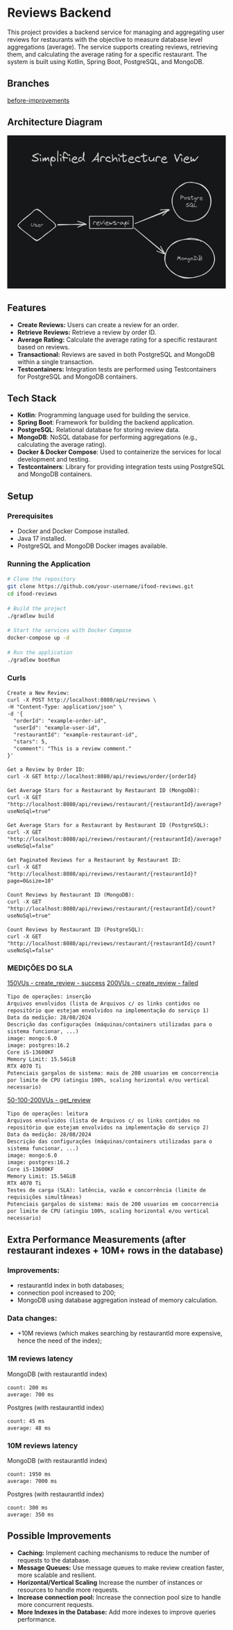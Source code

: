# Reviews Backend

This project provides a backend service for managing and aggregating user reviews for restaurants with the objective to measure database level aggregations (average). The service supports creating reviews, retrieving them, and calculating the average rating for a specific restaurant. The system is built using Kotlin, Spring Boot, PostgreSQL, and MongoDB.

## Branches

[before-improvements](https://github.com/CayoSouza/reviews-poc/tree/save/before-improvements)

## Architecture Diagram

![Architecture Diagram](imgs/architecture.png)


## Features

- **Create Reviews:** Users can create a review for an order.
- **Retrieve Reviews:** Retrieve a review by order ID.
- **Average Rating:** Calculate the average rating for a specific restaurant based on reviews.
- **Transactional:** Reviews are saved in both PostgreSQL and MongoDB within a single transaction.
- **Testcontainers:** Integration tests are performed using Testcontainers for PostgreSQL and MongoDB containers.

## Tech Stack

- **Kotlin**: Programming language used for building the service.
- **Spring Boot**: Framework for building the backend application.
- **PostgreSQL**: Relational database for storing review data.
- **MongoDB**: NoSQL database for performing aggregations (e.g., calculating the average rating).
- **Docker & Docker Compose**: Used to containerize the services for local development and testing.
- **Testcontainers**: Library for providing integration tests using PostgreSQL and MongoDB containers.

## Setup

### Prerequisites

- Docker and Docker Compose installed.
- Java 17 installed.
- PostgreSQL and MongoDB Docker images available.

### Running the Application

```bash
# Clone the repository
git clone https://github.com/your-username/ifood-reviews.git
cd ifood-reviews

# Build the project
./gradlew build

# Start the services with Docker Compose
docker-compose up -d

# Run the application
./gradlew bootRun
```

### Curls

```text
Create a New Review:
curl -X POST http://localhost:8080/api/reviews \
-H "Content-Type: application/json" \
-d '{
  "orderId": "example-order-id",
  "userId": "example-user-id",
  "restaurantId": "example-restaurant-id",
  "stars": 5,
  "comment": "This is a review comment."
}'

Get a Review by Order ID:
curl -X GET http://localhost:8080/api/reviews/order/{orderId}

Get Average Stars for a Restaurant by Restaurant ID (MongoDB):
curl -X GET "http://localhost:8080/api/reviews/restaurant/{restaurantId}/average?useNoSql=true"

Get Average Stars for a Restaurant by Restaurant ID (PostgreSQL):
curl -X GET "http://localhost:8080/api/reviews/restaurant/{restaurantId}/average?useNoSql=false"

Get Paginated Reviews for a Restaurant by Restaurant ID:
curl -X GET "http://localhost:8080/api/reviews/restaurant/{restaurantId}?page=0&size=10"

Count Reviews by Restaurant ID (MongoDB):
curl -X GET "http://localhost:8080/api/reviews/restaurant/{restaurantId}/count?useNoSql=true"

Count Reviews by Restaurant ID (PostgreSQL):
curl -X GET "http://localhost:8080/api/reviews/restaurant/{restaurantId}/count?useNoSql=false"
```

### MEDIÇÕES DO SLA

[150VUs - create_review - success](k6/150VUs/createReview-summary-e3b0c442-98fc-1fc1-9fd3-256e9df06d05.html)
[200VUs - create_review - failed](k6/failed/createReview-200VUs-summary-e3b0c442-98fc-1fc1-9fd3-256e9df06d05.html)
```text
Tipo de operações: inserção
Arquivos envolvidos (lista de Arquivos c/ os links contidos no repositório que estejam envolvidos na implementação do serviço 1)
Data da medição: 28/08/2024
Descrição das configurações (máquinas/containers utilizadas para o sistema funcionar, ...)
image: mongo:6.0
image: postgres:16.2
Core i5-13600KF
Memory Limit: 15.54GiB
RTX 4070 Ti
Potenciais gargalos do sistema: mais de 200 usuarios em concorrencia por limite de CPU (atingiu 100%, scaling horizontal e/ou vertical necessario)
```

[50-100-200VUs - get_review](k6/200VUs/getReview-summary2-e3b0c442-98fc-1fc1-9fd3-256e9df06d05.html)
```text
Tipo de operações: leitura
Arquivos envolvidos (lista de Arquivos c/ os links contidos no repositório que estejam envolvidos na implementação do serviço 2)
Data da medição: 28/08/2024
Descrição das configurações (máquinas/containers utilizadas para o sistema funcionar, ...)
image: mongo:6.0
image: postgres:16.2
Core i5-13600KF
Memory Limit: 15.54GiB
RTX 4070 Ti
Testes de carga (SLA): latência, vazão e concorrência (limite de requisições simultâneas)
Potenciais gargalos do sistema: mais de 200 usuarios em concorrencia por limite de CPU (atingiu 100%, scaling horizontal e/ou vertical necessario)
```


## Extra Performance Measurements (after restaurant indexes + 10M+ rows in the database)
### Improvements: 
- restaurantId index in both databases; 
- connection pool increased to 200;
- MongoDB using database aggregation instead of memory calculation.
### Data changes:
- +10M reviews (which makes searching by restaurantId more expensive, hence the need of the index);

### 1M reviews latency

MongoDB (with restaurantId index)
```text
count: 200 ms
average: 700 ms
```

Postgres (with restaurantId index)
```text
count: 45 ms
average: 48 ms
```

### 10M reviews latency

MongoDB (with restaurantId index)
```text
count: 1950 ms
average: 7000 ms
```

Postgres (with restaurantId index)
```text
count: 300 ms
average: 350 ms
```

## Possible Improvements

- **Caching:** Implement caching mechanisms to reduce the number of requests to the database.
- **Message Queues:** Use message queues to make review creation faster, more scalable and resilient.
- **Horizontal/Vertical Scaling** Increase the number of instances or resources to handle more requests.
- **Increase connection pool:** Increase the connection pool size to handle more concurrent requests.
- **More Indexes in the Database:** Add more indexes to improve queries performance.